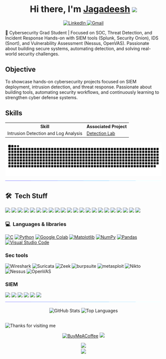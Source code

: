 <h1 align="center">Hi there, I'm <a href="https://www.blackcater.win/" target="_blank">Jagadeesh</a> <img
src="https://github.com/blackcater/blackcater/raw/main/images/Hi.gif" height="32" /></h1>

<p align="center">
  <a href="https://www.linkedin.com/in/jagadeesh-varma-kakarlapudi/">
    <img src="https://skillicons.dev/icons?i=linkedin" alt="LinkedIn"/>
  </a>
  <a href="mailto:jagadeeshvarmasce@gmail.com">
    <img src="https://skillicons.dev/icons?i=gmail" alt="Gmail"/>
  </a>
</p>


🔐 Cybersecurity Grad Student | Focused on SOC, Threat Detection, and Incident Response
Hands-on with SIEM tools (Splunk, Security Onion), IDS (Snort), and Vulnerability Assessment (Nessus, OpenVAS).
Passionate about building secure systems, automating detection, and solving real-world security challenges.


## Objective

To showcase hands-on cybersecurity projects focused on SIEM deployment, intrusion detection, and threat response. Passionate about building tools, automating security workflows, and continuously learning to strengthen cyber defense systems.

## Skills
<div align="center">
  <table>
    <tr>
      <th>Skill</th>
      <th>Associated Project</th>
    </tr>
    <tr>
      <td>Intrusion Detection and Log Analysis</td>
      <td><a href="https://github.com/asce-tech/intrusion-Detection">Detection Lab</a></td>
    </tr>
  </table>
</div>


<p align="center">
  <img src="/Cool-things/snake.svg">             
  <img src="/Cool-things/line.gif">             
</p>

## 🛠 &nbsp;Tech Stuff
<div align="left">
  <img src="https://skillicons.dev/icons?i=anaconda" height="40"/>
  <img src="https://skillicons.dev/icons?i=arch" height="40"/>
  <img src="https://skillicons.dev/icons?i=arduino" height="40"/>
  <img src="https://skillicons.dev/icons?i=azure" height="40"/>
  <img src="https://skillicons.dev/icons?i=bash" height="40"/>
  <img src="https://skillicons.dev/icons?i=elasticsearch" height="40"/>
  <img src="https://skillicons.dev/icons?i=gcp" height="40"/>
  <img src="https://skillicons.dev/icons?i=git" height="40"/>
  <img src="https://skillicons.dev/icons?i=github" height="40"/>
  <img src="https://skillicons.dev/icons?i=html" height="40"/>
  <img src="https://skillicons.dev/icons?i=ai" height="40"/>
  <img src="https://skillicons.dev/icons?i=kali" height="40"/>
  <img src="https://skillicons.dev/icons?i=linux" height="40"/>
  <img src="https://skillicons.dev/icons?i=powershell" height="40"/>
  <img src="https://skillicons.dev/icons?i=pycharm" height="40"/>
  <img src="https://skillicons.dev/icons?i=py" height="40"/>
  <img src="https://skillicons.dev/icons?i=stackoverflow" height="40"/>
  <img src="https://skillicons.dev/icons?i=ubuntu" height="40"/>
  <img src="https://skillicons.dev/icons?i=visualstudio" height="40"/>
  <img src="https://skillicons.dev/icons?i=windows" height="40"/>
  <img src="https://skillicons.dev/icons?i=vim" height="40"/>
  <img src="https://skillicons.dev/icons?i=debian" height="40"/>
</div> 

### 💻 &nbsp;Languages & libraries
[![C](https://img.shields.io/badge/C-00599C?logo=c&logoColor=white)](#)
[![Python](https://img.shields.io/badge/Python-3776AB?logo=python&logoColor=fff)](#)
[![Google Colab](https://img.shields.io/badge/Google%20Colab-F9AB00?logo=googlecolab&logoColor=fff)](#)
[![Matplotlib](https://custom-icon-badges.demolab.com/badge/Matplotlib-71D291?logo=matplotlib&logoColor=fff)](#)
[![NumPy](https://img.shields.io/badge/NumPy-4DABCF?logo=numpy&logoColor=fff)](#)
[![Pandas](https://img.shields.io/badge/Pandas-150458?logo=pandas&logoColor=fff)](#)
[![Visual Studio Code](https://custom-icon-badges.demolab.com/badge/Visual%20Studio%20Code-0078d7.svg?logo=vsc&logoColor=white)](#)

### Sec tools 
<p>
<img alt="Wireshark" src="https://img.shields.io/badge/-Wireshark-1679A7?&style=flat-square&logo=Wireshark&logoColor=white"/>
<img alt="Suricata" src="https://img.shields.io/badge/-Suricata-EF3B2D?&style=flat-square&logo=https://suricata.io/wp-content/uploads/2023/09/Logo-Suricata-vert-R.jpg&logoColor=white"/>
<img alt="Zeek" src="https://img.shields.io/badge/-Zeek-777BB4?&style=flat-square&logo=Zeek&logoColor=white"/>
<img alt="burpsuite" src="https://img.shields.io/badge/-burpsuite-777BB4?&style=flat-square&logo=burpsuite&logoColor=white"/>
<img alt="metasploit" src="https://img.shields.io/badge/-metasploit-777BB4?&style=flat-square&logo=metasploit&logoColor=white"/>
<img alt="Nikto" src="https://img.shields.io/badge/-Nikto-EF3B2D?&style=flat-square&logo=https://suricata.io/wp-content/uploads/2023/09/Logo-Nikto-vert-R.jpg&logoColor=white"/>
<img alt="Nessus" src="https://img.shields.io/badge/-Nessus-1679A7?&style=flat-square&logo=Nessus&logoColor=white"/>
<img alt="OpenVAS" src="https://img.shields.io/badge/-OpenVAS-EF3B2D?&style=flat-square&logo=https://suricata.io/wp-content/uploads/2023/09/Logo-OpenVAS-vert-R.jpg&logoColor=white"/>
</p> 

### SIEM
<div>
    <img src="https://img.shields.io/badge/-Microsoft_Sentinel-0078D4?&style=for-the-badge&logo=Microsoft&logoColor=white" />
    <img src="https://img.shields.io/badge/-Splunk-000000?&style=for-the-badge&logo=Splunk&logoColor=white" />
    <img src="https://img.shields.io/badge/-Elastic-005571?&style=for-the-badge&logo=Elastic&logoColor=white" />
    <img src="https://img.shields.io/badge/-Securityonion-005571?&style=for-the-badge&logo=Securityonion&logoColor=white" />
    <img src="https://img.shields.io/badge/-Azure-005571?&style=for-the-badge&logo=Azure&logoColor=white" />
    <img src="https://img.shields.io/badge/-Snort-000000?&style=for-the-badge&logo=Snort&logoColor=white" />
    
</div>

<img src="/Cool-things/line.gif"> 

<p align="center">
  <img src="https://github-readme-stats.vercel.app/api?username=asce-tech&show_icons=true&count_private=true&theme=darcula&hide_border=true&hide=issues,contribs&bg_color=00000000" alt="GitHub Stats" width="45%" />
  <img src="https://github-readme-stats.vercel.app/api/top-langs/?username=asce-tech&layout=compact&hide_border=true&theme=darcula&bg_color=00000000&langs_count=6&hide=jupyter%20notebook,tex,css,php&exclude_repo=Pacman-AI" alt="Top Languages" width="45%" />
  <br><br>
</p>

  

<img height="120" alt="Thanks for visiting me" width="100%" src="https://raw.githubusercontent.com/BrunnerLivio/brunnerlivio/master/images/marquee.svg" />
<p align="center">

<p align="center"
  
[![BuyMeACoffee](https://img.buymeacoffee.com/button-api/?text=Buymeacoffee&emoji=&slug=codingstella&button_colour=FFDD00&font_colour=000000&font_family=Comic&outline_colour=000000&coffee_colour=ffffff)](https://www.buymeacoffee.com/asce.tech) ![](https://komarev.com/ghpvc/?username=asce-tech&color=brightgreen)

</p>

<p style="text-align: center;">
  <img src="https://raw.githubusercontent.com/innng/innng/master/assets/kyubey.gif" height="40" />
  <br>
  <img src="https://capsule-render.vercel.app/api?type=waving&color=gradient&height=60&section=footer&width=100" />
</p>

